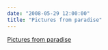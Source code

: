 ```yaml
---
date: "2008-05-29 12:00:00"
title: "Pictures from paradise"
---
```


[Pictures from paradise](/lemire/blog/2008/05-29-pictures-from-paradise)

